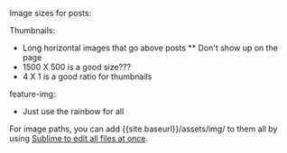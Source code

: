 Image sizes for posts:

Thumbnails:
* Long horizontal images that go above posts
** Don't show up on the page
* 1500 X 500 is a good size???
* 4 X 1 is a good ratio for thumbnails

feature-img: 
* Just use the rainbow for all

For image paths, you can add {{site.baseurl}}/assets/img/ to them all by using [Sublime to edit all files at once](https://superuser.com/a/1429522/755644).
